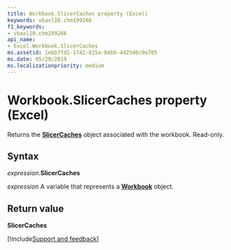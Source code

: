 ```yaml
---
title: Workbook.SlicerCaches property (Excel)
keywords: vbaxl10.chm199266
f1_keywords:
- vbaxl10.chm199266
api_name:
- Excel.Workbook.SlicerCaches
ms.assetid: 1ebb7fd1-1742-815a-b4bb-4d25d6c9e705
ms.date: 05/29/2019
ms.localizationpriority: medium
---
```



# Workbook.SlicerCaches property (Excel)

Returns the **[SlicerCaches](Excel.SlicerCaches.md)** object associated with the workbook. Read-only.


## Syntax

_expression_.**SlicerCaches**

_expression_ A variable that represents a **[Workbook](Excel.Workbook.md)** object.


## Return value

**SlicerCaches**




[!include[Support and feedback](~/includes/feedback-boilerplate.md)]